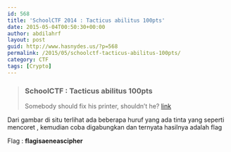 ```yaml
---
id: 568
title: 'SchoolCTF 2014 : Tacticus abilitus 100pts'
date: 2015-05-04T00:50:30+00:00
author: abdilahrf
layout: post
guid: http://www.hasnydes.us/?p=568
permalink: /2015/05/schoolctf-tacticus-abilitus-100pts/
category: CTF
tags: [Crypto]
---
```

> ### SchoolCTF : Tacticus abilitus 100pts
> 
> Somebody should fix his printer, shouldn&#8217;t he? [link](http://school-ctf.org/files/task_b7fa3c580c809ad617e159dd07ec60743ba573a8.png)

<!--more-->

Dari gambar di situ terlihat ada beberapa huruf yang ada tinta yang seperti mencoret , kemudian coba digabungkan dan ternyata hasilnya adalah flag

Flag : **flagisaeneascipher**